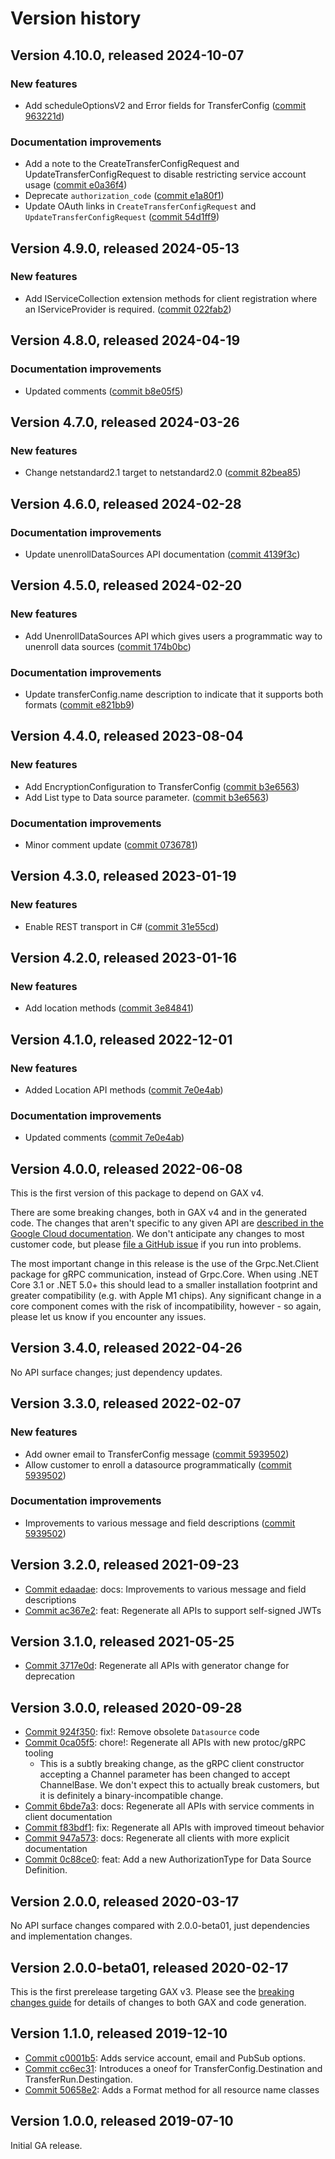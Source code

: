 # Version history

## Version 4.10.0, released 2024-10-07

### New features

- Add scheduleOptionsV2 and Error fields for TransferConfig ([commit 963221d](https://github.com/googleapis/google-cloud-dotnet/commit/963221d3cd8cb6e5252bb59ac3f413a2d703f4bd))

### Documentation improvements

- Add a note to the CreateTransferConfigRequest and UpdateTransferConfigRequest to disable restricting service account usage ([commit e0a36f4](https://github.com/googleapis/google-cloud-dotnet/commit/e0a36f41394c369bd47d7347479bce2ced7d21a0))
- Deprecate `authorization_code` ([commit e1a80f1](https://github.com/googleapis/google-cloud-dotnet/commit/e1a80f10bd16b85f5805fa95810fb0d68196dc23))
- Update OAuth links in `CreateTransferConfigRequest` and `UpdateTransferConfigRequest` ([commit 54d1ff9](https://github.com/googleapis/google-cloud-dotnet/commit/54d1ff93df6c51050015bae58e899296ebdb8fcb))

## Version 4.9.0, released 2024-05-13

### New features

- Add IServiceCollection extension methods for client registration where an IServiceProvider is required. ([commit 022fab2](https://github.com/googleapis/google-cloud-dotnet/commit/022fab203f28fb9c608972af7f8b83f571ae5694))

## Version 4.8.0, released 2024-04-19

### Documentation improvements

- Updated comments ([commit b8e05f5](https://github.com/googleapis/google-cloud-dotnet/commit/b8e05f5d0128f956984115994083d58a142c78b6))

## Version 4.7.0, released 2024-03-26

### New features

- Change netstandard2.1 target to netstandard2.0 ([commit 82bea85](https://github.com/googleapis/google-cloud-dotnet/commit/82bea850661975b9750ac30753528cc9d2e05240))

## Version 4.6.0, released 2024-02-28

### Documentation improvements

- Update unenrollDataSources API documentation ([commit 4139f3c](https://github.com/googleapis/google-cloud-dotnet/commit/4139f3c037ac0723446f602a5e167cf695857222))

## Version 4.5.0, released 2024-02-20

### New features

- Add UnenrollDataSources API which gives users a programmatic way to unenroll data sources ([commit 174b0bc](https://github.com/googleapis/google-cloud-dotnet/commit/174b0bc552a3438b586c999a5a4f8f1e57dcbc48))

### Documentation improvements

- Update transferConfig.name description to indicate that it supports both formats ([commit e821bb9](https://github.com/googleapis/google-cloud-dotnet/commit/e821bb96b2abb6b7473ada5169283e27a2e267dd))

## Version 4.4.0, released 2023-08-04

### New features

- Add EncryptionConfiguration to TransferConfig ([commit b3e6563](https://github.com/googleapis/google-cloud-dotnet/commit/b3e65636477e5b1e6940e13bcfeee7e360585fb0))
- Add List type to Data source parameter. ([commit b3e6563](https://github.com/googleapis/google-cloud-dotnet/commit/b3e65636477e5b1e6940e13bcfeee7e360585fb0))

### Documentation improvements

- Minor comment update ([commit 0736781](https://github.com/googleapis/google-cloud-dotnet/commit/0736781d303db2ef56a5365a2ff824fbde4e10fb))

## Version 4.3.0, released 2023-01-19

### New features

- Enable REST transport in C# ([commit 31e55cd](https://github.com/googleapis/google-cloud-dotnet/commit/31e55cdbafe12bfae68e28a75a1b75ceb445684f))

## Version 4.2.0, released 2023-01-16

### New features

- Add location methods ([commit 3e84841](https://github.com/googleapis/google-cloud-dotnet/commit/3e848418b3e3442a7842970cf60f7ad1808a8c73))

## Version 4.1.0, released 2022-12-01

### New features

- Added Location API methods ([commit 7e0e4ab](https://github.com/googleapis/google-cloud-dotnet/commit/7e0e4ab0e3a5b6a8552078229d56c59e757f4d2c))

### Documentation improvements

- Updated comments ([commit 7e0e4ab](https://github.com/googleapis/google-cloud-dotnet/commit/7e0e4ab0e3a5b6a8552078229d56c59e757f4d2c))

## Version 4.0.0, released 2022-06-08

This is the first version of this package to depend on GAX v4.

There are some breaking changes, both in GAX v4 and in the generated
code. The changes that aren't specific to any given API are [described in the Google Cloud
documentation](https://cloud.google.com/dotnet/docs/reference/help/breaking-gax4).
We don't anticipate any changes to most customer code, but please [file a
GitHub issue](https://github.com/googleapis/google-cloud-dotnet/issues/new/choose)
if you run into problems.

The most important change in this release is the use of the Grpc.Net.Client package
for gRPC communication, instead of Grpc.Core. When using .NET Core 3.1 or .NET 5.0+
this should lead to a smaller installation footprint and greater compatibility (e.g.
with Apple M1 chips). Any significant change in a core component comes with the risk
of incompatibility, however - so again, please let us know if you encounter any
issues.
## Version 3.4.0, released 2022-04-26

No API surface changes; just dependency updates.

## Version 3.3.0, released 2022-02-07

### New features

- Add owner email to TransferConfig message ([commit 5939502](https://github.com/googleapis/google-cloud-dotnet/commit/593950270001c126abccb139dd1268997996ac10))
- Allow customer to enroll a datasource programmatically ([commit 5939502](https://github.com/googleapis/google-cloud-dotnet/commit/593950270001c126abccb139dd1268997996ac10))

### Documentation improvements

- Improvements to various message and field descriptions ([commit 5939502](https://github.com/googleapis/google-cloud-dotnet/commit/593950270001c126abccb139dd1268997996ac10))

## Version 3.2.0, released 2021-09-23

- [Commit edaadae](https://github.com/googleapis/google-cloud-dotnet/commit/edaadae): docs: Improvements to various message and field descriptions
- [Commit ac367e2](https://github.com/googleapis/google-cloud-dotnet/commit/ac367e2): feat: Regenerate all APIs to support self-signed JWTs

## Version 3.1.0, released 2021-05-25

- [Commit 3717e0d](https://github.com/googleapis/google-cloud-dotnet/commit/3717e0d): Regenerate all APIs with generator change for deprecation

## Version 3.0.0, released 2020-09-28

- [Commit 924f350](https://github.com/googleapis/google-cloud-dotnet/commit/924f350): fix!: Remove obsolete `Datasource` code
- [Commit 0ca05f5](https://github.com/googleapis/google-cloud-dotnet/commit/924f350): chore!: Regenerate all APIs with new protoc/gRPC tooling
  - This is a subtly breaking change, as the gRPC client constructor accepting a Channel parameter has been changed to accept ChannelBase.
    We don't expect this to actually break customers, but it is definitely a binary-incompatible change.
- [Commit 6bde7a3](https://github.com/googleapis/google-cloud-dotnet/commit/6bde7a3): docs: Regenerate all APIs with service comments in client documentation
- [Commit f83bdf1](https://github.com/googleapis/google-cloud-dotnet/commit/f83bdf1): fix: Regenerate all APIs with improved timeout behavior
- [Commit 947a573](https://github.com/googleapis/google-cloud-dotnet/commit/947a573): docs: Regenerate all clients with more explicit documentation
- [Commit 0c88ce0](https://github.com/googleapis/google-cloud-dotnet/commit/0c88ce0): feat: Add a new AuthorizationType for Data Source Definition.

## Version 2.0.0, released 2020-03-17

No API surface changes compared with 2.0.0-beta01, just dependencies
and implementation changes.

## Version 2.0.0-beta01, released 2020-02-17

This is the first prerelease targeting GAX v3. Please see the [breaking changes
guide](https://cloud.google.com/dotnet/docs/reference/help/breaking-gax2)
for details of changes to both GAX and code generation.

## Version 1.1.0, released 2019-12-10

- [Commit c0001b5](https://github.com/googleapis/google-cloud-dotnet/commit/c0001b5): Adds service account, email and PubSub options.
- [Commit cc6ec31](https://github.com/googleapis/google-cloud-dotnet/commit/cc6ec31): Introduces a oneof for TransferConfig.Destination and TransferRun.Destingation.
- [Commit 50658e2](https://github.com/googleapis/google-cloud-dotnet/commit/50658e2): Adds a Format method for all resource name classes

## Version 1.0.0, released 2019-07-10

Initial GA release.
